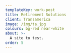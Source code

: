 ```yaml
---
templateKey: work-post
title: Retirement Solutions
client: Transamerica
image: /img/ta.jpg
colours: bg-red near-white
about: >-
  A site to test.
order: 5
---
```


